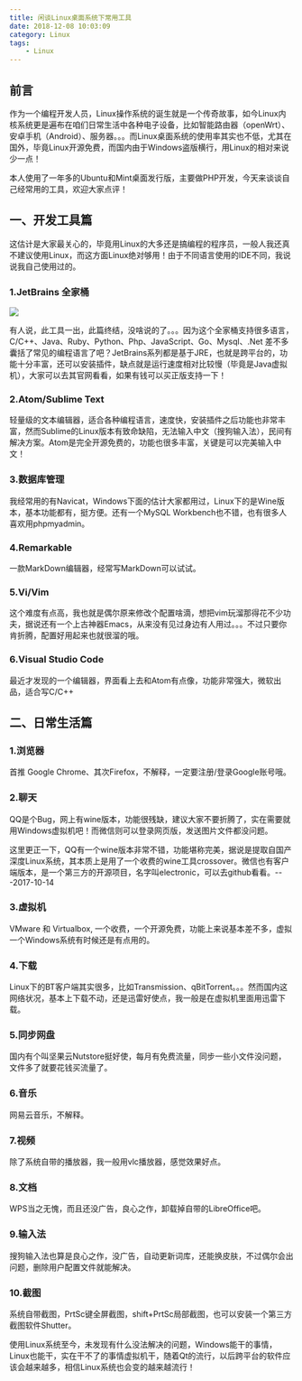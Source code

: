 ```yaml
---
title: 闲谈Linux桌面系统下常用工具
date: 2018-12-08 10:03:09
category: Linux
tags: 
    - Linux
---
```


## 前言
作为一个编程开发人员，Linux操作系统的诞生就是一个传奇故事，如今Linux内核系统更是遍布在咱们日常生活中各种电子设备，比如智能路由器（openWrt）、安卓手机（Android）、服务器。。。而Linux桌面系统的使用率其实也不低，尤其在国外，毕竟Linux开源免费，而国内由于Windows盗版横行，用Linux的相对来说少一点！

本人使用了一年多的Ubuntu和Mint桌面发行版，主要做PHP开发，今天来谈谈自己经常用的工具，欢迎大家点评！

<!--more-->

## 一、开发工具篇
这估计是大家最关心的，毕竟用Linux的大多还是搞编程的程序员，一般人我还真不建议使用Linux，而这方面Linux绝对够用！由于不同语言使用的IDE不同，我说说我自己使用过的。

### 1.JetBrains 全家桶

<img src="/images/old/3571187-2dd1696efe7b0182.png"/> 

有人说，此工具一出，此篇终结，没啥说的了。。。因为这个全家桶支持很多语言，C/C++、Java、Ruby、Python、Php、JavaScript、Go、Mysql、.Net 差不多囊括了常见的编程语言了吧？JetBrains系列都是基于JRE，也就是跨平台的，功能十分丰富，还可以安装插件，缺点就是运行速度相对比较慢（毕竟是Java虚拟机），大家可以去其官网看看，如果有钱可以买正版支持一下！

### 2.Atom/Sublime Text
轻量级的文本编辑器，适合各种编程语言，速度快，安装插件之后功能也非常丰富，然而Sublime的Linux版本有致命缺陷，无法输入中文（搜狗输入法），民间有解决方案。Atom是完全开源免费的，功能也很多丰富，关键是可以完美输入中文！

### 3.数据库管理
我经常用的有Navicat，Windows下面的估计大家都用过，Linux下的是Wine版本，基本功能都有，挺方便。还有一个MySQL Workbench也不错，也有很多人喜欢用phpmyadmin。

### 4.Remarkable
一款MarkDown编辑器，经常写MarkDown可以试试。

### 5.Vi/Vim
这个难度有点高，我也就是偶尔原来修改个配置啥滴，想把vim玩溜那得花不少功夫，据说还有一个上古神器Emacs，从来没有见过身边有人用过。。。不过只要你肯折腾，配置好用起来也就很溜的哦。

### 6.Visual Studio Code
最近才发现的一个编辑器，界面看上去和Atom有点像，功能非常强大，微软出品，适合写C/C++

## 二、日常生活篇
### 1.浏览器
首推 Google Chrome、其次Firefox，不解释，一定要注册/登录Google账号哦。

### 2.聊天
QQ是个Bug，网上有wine版本，功能很残缺，建议大家不要折腾了，实在需要就用Windows虚拟机吧！而微信则可以登录网页版，发送图片文件都没问题。

这里更正一下，QQ有一个wine版本非常不错，功能堪称完美，据说是提取自国产深度Linux系统，其本质上是用了一个收费的wine工具crossover。微信也有客户端版本，是一个第三方的开源项目，名字叫electronic，可以去github看看。---2017-10-14

### 3.虚拟机
VMware 和 Virtualbox, 一个收费，一个开源免费，功能上来说基本差不多，虚拟一个Windows系统有时候还是有点用的。

### 4.下载
Linux下的BT客户端其实很多，比如Transmission、qBitTorrent。。。然而国内这网络状况，基本上下载不动，还是迅雷好使点，我一般是在虚拟机里面用迅雷下载。

### 5.同步网盘
国内有个叫坚果云Nutstore挺好使，每月有免费流量，同步一些小文件没问题，文件多了就要花钱买流量了。

### 6.音乐
网易云音乐，不解释。

### 7.视频
除了系统自带的播放器，我一般用vlc播放器，感觉效果好点。

### 8.文档
WPS当之无愧，而且还没广告，良心之作，卸载掉自带的LibreOffice吧。

### 9.输入法
搜狗输入法也算是良心之作，没广告，自动更新词库，还能换皮肤，不过偶尔会出问题，删除用户配置文件就能解决。

### 10.截图
系统自带截图，PrtSc键全屏截图，shift+PrtSc局部截图，也可以安装一个第三方截图软件Shutter。

使用Linux系统至今，未发现有什么没法解决的问题，Windows能干的事情，Linux也能干，实在干不了的事情虚拟机干，随着Qt的流行，以后跨平台的软件应该会越来越多，相信Linux系统也会变的越来越流行！
